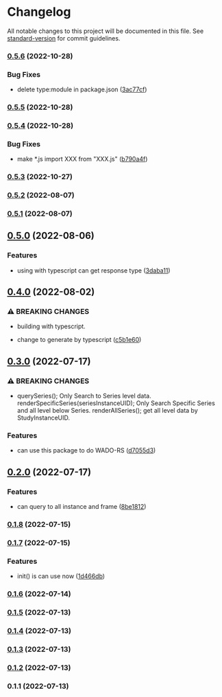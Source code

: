 # Changelog

All notable changes to this project will be documented in this file. See [standard-version](https://github.com/conventional-changelog/standard-version) for commit guidelines.

### [0.5.6](https://github.com/JieuTang/CSY-DICOMweb-WADO-RS-URI/compare/v0.5.5...v0.5.6) (2022-10-28)


### Bug Fixes

* delete type:module in package.json ([3ac77cf](https://github.com/JieuTang/CSY-DICOMweb-WADO-RS-URI/commit/3ac77cf2bb8615199db7126d48a4ef0c296922d2))

### [0.5.5](https://github.com/JieuTang/CSY-DICOMweb-WADO-RS-URI/compare/v0.5.4...v0.5.5) (2022-10-28)

### [0.5.4](https://github.com/JieuTang/CSY-DICOMweb-WADO-RS-URI/compare/v0.5.3...v0.5.4) (2022-10-28)


### Bug Fixes

* make *.js import XXX from "XXX.js" ([b790a4f](https://github.com/JieuTang/CSY-DICOMweb-WADO-RS-URI/commit/b790a4f9fea14f66f5b3b6e0dd308f36d7abec8c))

### [0.5.3](https://github.com/JieuTang/CSY-DICOMweb-WADO-RS-URI/compare/v0.5.2...v0.5.3) (2022-10-27)

### [0.5.2](https://github.com/JieuTang/CSY-DICOMweb-WADO-RS-URI/compare/v0.5.1...v0.5.2) (2022-08-07)

### [0.5.1](https://github.com/JieuTang/CSY-DICOMweb-WADO-RS-URI/compare/v0.5.0...v0.5.1) (2022-08-07)

## [0.5.0](https://github.com/JieuTang/CSY-DICOMweb-WADO-RS-URI/compare/v0.4.0...v0.5.0) (2022-08-06)


### Features

* using with typescript can get response type ([3daba11](https://github.com/JieuTang/CSY-DICOMweb-WADO-RS-URI/commit/3daba11c94ae0e56c39e689ac3b5761596cf73fb))

## [0.4.0](https://github.com/JieuTang/CSY-DICOMweb-WADO-RS-URI/compare/v0.3.0...v0.4.0) (2022-08-02)


### ⚠ BREAKING CHANGES

* building with typescript.

* change to generate by typescript ([c5b1e60](https://github.com/JieuTang/CSY-DICOMweb-WADO-RS-URI/commit/c5b1e601d5f7e090670798356f45dbe5223d68c4))

## [0.3.0](https://github.com/JieuTang/CSY-DICOMweb-WADO-RS-URI/compare/v0.2.0...v0.3.0) (2022-07-17)


### ⚠ BREAKING CHANGES

* querySeries(); Only Search to Series level data.
renderSpecificSeries(seriesInstanceUID); Only Search Specific Series and all level below Series.
renderAllSeries(); get all level data by StudyInstanceUID.

### Features

* can use this package to do WADO-RS ([d7055d3](https://github.com/JieuTang/CSY-DICOMweb-WADO-RS-URI/commit/d7055d3be699021f8218c6ef482ab4e672b3627b))

## [0.2.0](https://github.com/JieuTang/CSY-DICOMweb-WADO-RS-URI/compare/v0.1.8...v0.2.0) (2022-07-17)


### Features

* can query to all instance and frame ([8be1812](https://github.com/JieuTang/CSY-DICOMweb-WADO-RS-URI/commit/8be18123353af1e446dbcf3cfedbbaaaa083a359))

### [0.1.8](https://github.com/JieuTang/CSY-DICOMweb-WADO-RS-URI/compare/v0.1.7...v0.1.8) (2022-07-15)

### [0.1.7](https://github.com/JieuTang/CSY-DICOMweb-WADO-RS-URI/compare/v0.1.6...v0.1.7) (2022-07-15)


### Features

* init() is can use now ([1d466db](https://github.com/JieuTang/CSY-DICOMweb-WADO-RS-URI/commit/1d466dbc01877a9704300627b7d6e62c6b438a24))

### [0.1.6](https://github.com/JieuTang/CSY-DICOMweb-WADO-RS-URI/compare/v0.1.5...v0.1.6) (2022-07-14)

### [0.1.5](https://github.com/JieuTang/CSY-DICOMweb-WADO-RS-URI/compare/v0.1.4...v0.1.5) (2022-07-13)

### [0.1.4](https://github.com/JieuTang/CSY-DICOMweb-WADO-RS-URI/compare/v0.1.3...v0.1.4) (2022-07-13)

### [0.1.3](https://github.com/JieuTang/CSY-DICOMweb-WADO-RS-URI/compare/v0.1.2...v0.1.3) (2022-07-13)

### [0.1.2](https://github.com/JieuTang/CSY-DICOMweb-WADO-RS-URI/compare/v0.1.1...v0.1.2) (2022-07-13)

### 0.1.1 (2022-07-13)
